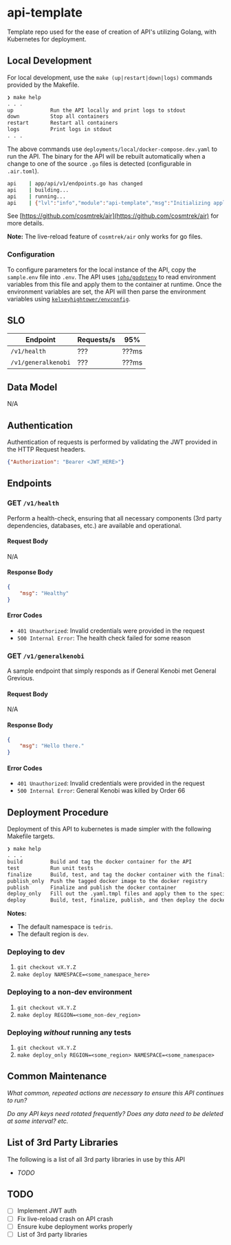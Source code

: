 # api-template

Template repo used for the ease of creation of API's utilizing Golang, with Kubernetes for deployment.

## Local Development

For local development, use the `make (up|restart|down|logs)` commands provided by the Makefile.

```md
❯ make help
. . .
up            Run the API locally and print logs to stdout
down          Stop all containers
restart       Restart all containers
logs          Print logs in stdout
. . .
```

The above commands use `deployments/local/docker-compose.dev.yaml` to run the API. The binary for the API will be rebuilt automatically
when a change to one of the source `.go` files is detected (configurable in `.air.toml`).

```bash
api    | app/api/v1/endpoints.go has changed
api    | building...
api    | running...
api    | {"lvl":"info","module":"api-template","msg":"Initializing application","serverConfig":{"Port":8080,"ReadTimeout":5,"WriteTimeout":10,"IdleTimeout":120,"JwtIssuer":"/opt/tedris/jwt/priv.pem"},"t":"2021-09-12T23:02:16.5528522Z"}
```

See [https://github.com/cosmtrek/air](https://github.com/cosmtrek/air) for more details.

**Note:** The live-reload feature of `cosmtrek/air` only works for go files.

### Configuration

To configure parameters for the local instance of the API, copy the `sample.env` file into `.env`. The API uses [`joho/godotenv`](https://github.com/joho/godotenv) to read environment variables from this file and apply them to the container at runtime.
Once the environment variables are set, the API will then parse the environment variables using [`kelseyhightower/envconfig`](https://github.com/kelseyhightower/envconfig).

## SLO

| Endpoint | Requests/s | 95%  |
|---|---|---|
| `/v1/health` | ??? | ???ms |
| `/v1/generalkenobi` | ??? | ???ms |

## Data Model

N/A

## Authentication

Authentication of requests is performed by validating the JWT provided in the HTTP Request headers.

```json
{"Authorization": "Bearer <JWT_HERE>"}
```

## Endpoints

### GET `/v1/health`

Perform a health-check, ensuring that all necessary components (3rd party dependencies, databases, etc.) are available and operational.

#### Request Body

N/A

#### Response Body

```json
{
    "msg": "Healthy"
}
```

#### Error Codes

* `401 Unauthorized`: Invalid credentials were provided in the request
* `500 Internal Error`: The health check failed for some reason

### GET `/v1/generalkenobi`

A sample endpoint that simply responds as if General Kenobi met General Grevious.

#### Request Body

N/A

#### Response Body

```json
{
    "msg": "Hello there."
}
```

#### Error Codes

* `401 Unauthorized`: Invalid credentials were provided in the request
* `500 Internal Error`: General Kenobi was killed by Order 66

## Deployment Procedure

Deployment of this API to kubernetes is made simpler with the following Makefile targets.

```md
❯ make help
. . .
build         Build and tag the docker container for the API
test          Run unit tests
finalize      Build, test, and tag the docker container with the finalized tag (typically, the full docker registery will be tagged here)
publish_only  Push the tagged docker image to the docker registry
publish       Finalize and publish the docker container
deploy_only   Fill out the .yaml.tmpl files and apply them to the specified namespace
deploy        Build, test, finalize, publish, and then deploy the docker container to kube
```

**Notes:**

* The default namespace is `tedris`.
* The default region is `dev`.

### Deploying to dev

1. `git checkout vX.Y.Z`
2. `make deploy NAMESPACE=<some_namespace_here>`

### Deploying to a non-dev environment

1. `git checkout vX.Y.Z`
2. `make deploy REGION=<some_non-dev_region>`

### Deploying _without_ running any tests

1. `git checkout vX.Y.Z`
2. `make deploy_only REGION=<some_region> NAMESPACE=<some_namespace>`

## Common Maintenance

_What common, repeated actions are necessary to ensure this API continues to run?_

_Do any API keys need rotated frequently? Does any data need to be deleted at some interval? etc._

## List of 3rd Party Libraries

The following is a list of all 3rd party libraries in use by this API

* _TODO_

## TODO

- [ ] Implement JWT auth
- [ ] Fix live-reload crash on API crash
- [ ] Ensure kube deployment works properly
- [ ] List of 3rd party libraries
